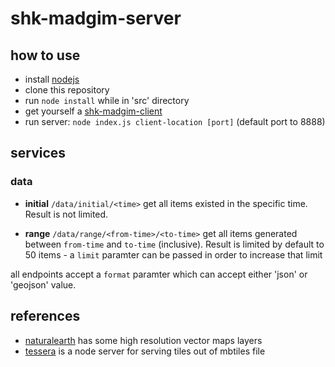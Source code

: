 # shk-madgim-server

## how to use

- install [nodejs]
- clone this repository
- run `node install` while in 'src' directory
- get yourself a [shk-madgim-client]
- run server: `node index.js client-location [port]` (default port to 8888)

## services

### data

- **initial** `/data/initial/<time>`
get all items existed in the specific time. Result is not limited.

- **range** `/data/range/<from-time>/<to-time>`
get all items generated between `from-time` and `to-time` (inclusive). Result is limited by default to 50 items - a `limit` paramter can be passed in order to increase that limit

all endpoints accept a `format` paramter which can accept either 'json' or 'geojson' value.

## references

- [naturalearth] has some high resolution vector maps layers
- [tessera] is a node server for serving tiles out of mbtiles file

[//]:#

[shk-madgim-client]: <https://github.com/SBD580/shk-madgim-client>
[nodejs]: <https://nodejs.org/en/download/>
[naturalearth]: <http://www.naturalearthdata.com/downloads/10m-cultural-vectors/>
[tessera]: <https://github.com/mojodna/tessera>
